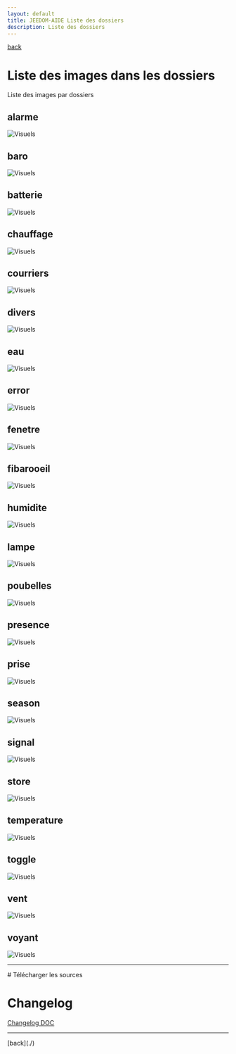 ```yaml
---
layout: default
title: JEEDOM-AIDE Liste des dossiers
description: Liste des dossiers
---
```

[back](./)
# Liste des images dans les dossiers
Liste des images par dossiers

## alarme
<img src="img/VISUEL_JEEDOM_Alarme.png" alt="Visuels" />

## baro
<img src="img/VISUEL_JEEDOM_Baro.png" alt="Visuels" />

## batterie
<img src="img/VISUEL_JEEDOM_batterie.png" alt="Visuels" />

## chauffage
<img src="img/VISUEL_JEEDOM_Chauffage.png" alt="Visuels" />
        
## courriers
<img src="img/VISUEL_JEEDOM_Courriers.png" alt="Visuels" />
        
## divers
<img src="img/VISUEL_JEEDOM_Divers.png" alt="Visuels" />
        
## eau
<img src="img/VISUEL_JEEDOM_Eau.png" alt="Visuels" />
        
## error
<img src="img/VISUEL_JEEDOM_Error.png" alt="Visuels" />
        
## fenetre
<img src="img/VISUEL_JEEDOM_Fenetre.png" alt="Visuels" />
        
## fibarooeil
<img src="img/VISUEL_JEEDOM_Oeil.png" alt="Visuels" />
        
## humidite
<img src="img/VISUEL_JEEDOM_Humidite.png" alt="Visuels" />
        
## lampe
<img src="img/VISUEL_JEEDOM_Lampe.png" alt="Visuels" />
        
## poubelles
<img src="img/VISUEL_JEEDOM_Poubelles.png" alt="Visuels" />
        
## presence
<img src="img/VISUEL_JEEDOM_Presence.png" alt="Visuels" />
        
## prise
<img src="img/VISUEL_JEEDOM_Prise.png" alt="Visuels" />
        
## season
<img src="img/VISUEL_JEEDOM_Saison.png" alt="Visuels" />
        
## signal
<img src="img/VISUEL_JEEDOM_Signal.png" alt="Visuels" />
        
## store
<img src="img/VISUEL_JEEDOM_Store.png" alt="Visuels" />

## temperature
<img src="img/VISUEL_JEEDOM_Temperature.png" alt="Visuels" />

## toggle
<img src="img/VISUEL_JEEDOM_Toggle.png" alt="Visuels" />

## vent
<img src="img/VISUEL_JEEDOM_Vent.png" alt="Visuels" />

## voyant
<img src="img/VISUEL_JEEDOM_Voyant.png" alt="Visuels" />

<hr />
# Télécharger les sources

# Changelog
<a href="https://github.com/JEALG/JEEDOM-Widget_JAG-doc/commits/master">Changelog DOC</a>

<hr />
[back](./)
